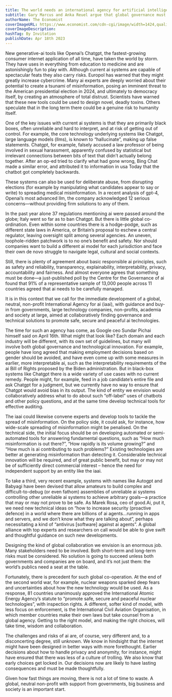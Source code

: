 ```yaml
---
title: The world needs an international agency for artificial intelligence, say two AI experts
subtitle: Gary Marcus and Anka Reuel argue that global governance must be prioritised to address the risks of bias, misinformation or worse
authorName: The Economist
coverImageURL: https://www.economist.com/cdn-cgi/image/width=1424,quality=80,format=auto/media-assets/image/20230418_BID001.jpg
coverImageDescription:  
hashTag: By Invitation
publishDate: Apr 18th 2023
---
```


New generative-ai tools like Openai’s Chatgpt, the fastest-growing consumer internet application of all time, have taken the world by storm. They have uses in everything from education to medicine and are astonishingly fun to play with. Although current ai systems are capable of spectacular feats they also carry risks. Europol has warned that they might greatly increase cybercrime. Many ai experts are deeply worried about their potential to create a tsunami of misinformation, posing an imminent threat to the American presidential election in 2024, and ultimately to democracy itself, by creating an atmosphere of total distrust. Scientists have warned that these new tools could be used to design novel, deadly toxins. Others speculate that in the long term there could be a genuine risk to humanity itself.

One of the key issues with current ai systems is that they are primarily black boxes, often unreliable and hard to interpret, and at risk of getting out of control. For example, the core technology underlying systems like Chatgpt, large language models (llms), is known to “hallucinate”, making up false statements. Chatgpt, for example, falsely accused a law professor of being involved in sexual harassment, apparently confused by statistical but irrelevant connections between bits of text that didn’t actually belong together. After an op-ed tried to clarify what had gone wrong, Bing Chat made a similar error, and attributed it to information in usa Today that the chatbot got completely backwards.

These systems can also be used for deliberate abuse, from disrupting elections (for example by manipulating what candidates appear to say or write) to spreading medical misinformation. In a recent analysis of gpt-4, Openai’s most advanced llm, the company acknowledged 12 serious concerns—without providing firm solutions to any of them.

In the past year alone 37 regulations mentioning ai were passed around the globe; Italy went so far as to ban Chatgpt. But there is little global co-ordination. Even within some countries there is a hodge-podge, such as different state laws in America, or Britain’s proposal to eschew a central regulator, leaving oversight split among several agencies. An uneven, loophole-ridden patchwork is to no one’s benefit and safety. Nor should companies want to build a different ai model for each jurisdiction and face their own de novo struggle to navigate legal, cultural and social contexts.

Still, there is plenty of agreement about basic responsible ai principles, such as safety and reliability, transparency, explainability, interpretability, privacy, accountability and fairness. And almost everyone agrees that something must be done—a just-published poll by the Centre for the Governance of ai found that 91% of a representative sample of 13,000 people across 11 countries agreed that ai needs to be carefully managed.

It is in this context that we call for the immediate development of a global, neutral, non-profit International Agency for ai (iaai), with guidance and buy-in from governments, large technology companies, non-profits, academia and society at large, aimed at collaboratively finding governance and technical solutions to promote safe, secure and peaceful ai technologies.

The time for such an agency has come, as Google ceo Sundar Pichai himself said on April 16th. What might that look like? Each domain and each industry will be different, with its own set of guidelines, but many will involve both global governance and technological innovation. For example, people have long agreed that making employment decisions based on gender should be avoided, and have even come up with some measures in earlier, more interpretable ai, such as the interpretability requirements of the ai Bill of Rights proposed by the Biden administration. But in black-box systems like Chatgpt there is a wide variety of use cases with no current remedy. People might, for example, feed in a job candidate’s entire file and ask Chatgpt for a judgment, but we currently have no way to ensure that Chatgpt would avoid bias in its output. The kind of entity we envision would collaboratively address what to do about such “off-label” uses of chatbots and other policy questions, and at the same time develop technical tools for effective auditing.

The iaai could likewise convene experts and develop tools to tackle the spread of misinformation. On the policy side, it could ask, for instance, how wide-scale spreading of misinformation might be penalised. On the technical side, the initial focus should be on developing automated or semi-automated tools for answering fundamental questions, such as “How much misinformation is out there?”, “How rapidly is its volume growing?” and “How much is ai contributing to such problems?” Existing technologies are better at generating misinformation than detecting it. Considerable technical innovation will be required, and of great public benefit, but may or may not be of sufficiently direct commercial interest – hence the need for independent support by an entity like the iaai.

To take a third, very recent example, systems with names like Autogpt and Babyagi have been devised that allow amateurs to build complex and difficult-to-debug (or even fathom) assemblies of unreliable ai systems controlling other unreliable ai systems to achieve arbitrary goals—a practice that may or may not prove to be safe. As Marek Rosa, ceo of good.Ai, put it, we need new technical ideas on “how to increase security (proactive defence) in a world where there are billions of ai agents…running in apps and servers, and we don’t know what they are talking about”, perhaps necessitating a kind of “antivirus [software] against ai agents”. A global alliance with top experts and researchers on call would be able to give swift and thoughtful guidance on such new developments.

Designing the kind of global collaboration we envision is an enormous job. Many stakeholders need to be involved. Both short-term and long-term risks must be considered. No solution is going to succeed unless both governments and companies are on board, and it’s not just them: the world’s publics need a seat at the table.

Fortunately, there is precedent for such global co-operation. At the end of the second world war, for example, nuclear weapons sparked deep fears and uncertainties about how the new technology would be used. As a response, 81 countries unanimously approved the International Atomic Energy Agency’s statute to “promote safe, secure and peaceful nuclear technologies”, with inspection rights. A different, softer kind of model, with less focus on enforcement, is the International Civil Aviation Organisation, in which member countries make their own laws but take counsel from a global agency. Getting to the right model, and making the right choices, will take time, wisdom and collaboration.

The challenges and risks of ai are, of course, very different and, to a disconcerting degree, still unknown. We know in hindsight that the internet might have been designed in better ways with more forethought. Earlier decisions about how to handle privacy and anonymity, for instance, might have ensured that there was less of a culture of trolling. We also know that early choices get locked in. Our decisions now are likely to have lasting consequences and must be made thoughtfully.

Given how fast things are moving, there is not a lot of time to waste. A global, neutral non-profit with support from governments, big business and society is an important start. 